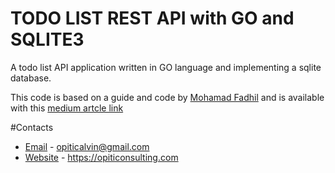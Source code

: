 # TODO LIST REST API with GO and SQLITE3

A todo list API application written in GO language and implementing a sqlite database.

This code is based on a guide and code by [Mohamad Fadhil](https://fadhilyaacob.medium.com/) and is available with this [medium artcle link](https://medium.com/better-programming/build-a-simple-todolist-app-in-golang-82297ec25c7d)


#Contacts
* [Email](https://opiticonsulting.com) - opiticalvin@gmail.com
* [Website](https://opiticonsulting.com) - https://opiticonsulting.com
